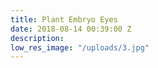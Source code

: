 ```yaml
---
title: Plant Embryo Eyes
date: 2018-08-14 00:39:00 Z
description: 
low_res_image: "/uploads/3.jpg"
---
```


